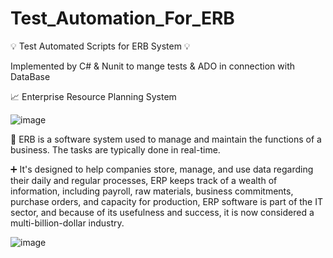 # Test_Automation_For_ERB
 💡 Test Automated Scripts for ERB System 💡
 
 Implemented by C# & Nunit to mange tests & ADO in connection with DataBase
 



📈 Enterprise Resource Planning System


![image](https://user-images.githubusercontent.com/55799355/229522052-1e217514-8a28-40e0-943e-bdaf6441e6e7.png)


                                             
🔖 ERB is a software system used to manage and maintain the functions of a business. The tasks are typically done in real-time.
 
➕ It's designed to help companies store, manage, and use data regarding their daily and regular processes,
ERP keeps track of a wealth of information, including payroll, raw materials, business commitments, purchase orders, and capacity for production,
ERP software is part of the IT sector, and because of its usefulness and success, it is now considered a multi-billion-dollar industry.


![image](https://user-images.githubusercontent.com/55799355/225656382-51cd4533-56d9-49e8-8395-255647780930.png)
